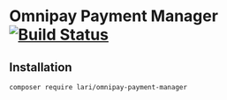 # Omnipay Payment Manager [![Build Status](https://travis-ci.org/SebSzcze/omnipay-payment-manager.svg?branch=develop)](https://travis-ci.org/SebSzcze/omnipay-payment-manager)

## Installation

```
composer require lari/omnipay-payment-manager
```
